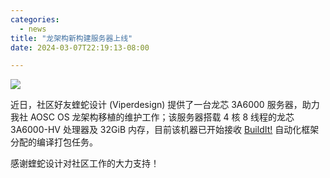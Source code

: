 ```yaml
---
categories:
  - news
title: "龙架构新构建服务器上线"
date: 2024-03-07T22:19:13-08:00

---
```

![](/assets/news/viperdesign.jpg)

近日，社区好友蝰蛇设计 (Viperdesign) 提供了一台龙芯 3A6000 服务器，助力我社 AOSC OS 龙架构移植的维护工作；该服务器搭载 4 核 8 线程的龙芯 3A6000-HV 处理器及 32GiB 内存，目前该机器已开始接收 [BuildIt!](https://github.com/AOSC-Dev/buildit) 自动化框架分配的编译打包任务。

感谢蝰蛇设计对社区工作的大力支持！
